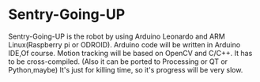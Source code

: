 Sentry-Going-UP
===============

Sentry-Going-UP is the robot by using Arduino Leonardo and ARM Linux(Raspberry pi or ODROID).
Arduino code will be written in Arduino IDE,Of course.
Motion tracking will be based on OpenCV and C/C++.
It has to be cross-compiled.
(Also it can be ported to Processing or QT or Python,maybe)
It's just for killing time, so it's progress will be very slow.
